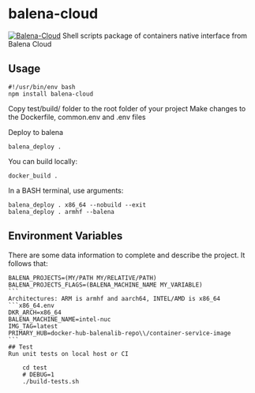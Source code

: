 # balena-cloud
[![Balena-Cloud](https://circleci.com/gh/b23prodtm/balena-cloud.svg?style=shield)](https://app.circleci.com/pipelines/github/b23prodtm/balena-cloud)
 Shell scripts package of containers native interface from Balena Cloud

## Usage
```Shell
#!/usr/bin/env bash
npm install balena-cloud
```
Copy test/build/ folder to the root folder of your project
Make changes to the Dockerfile, common.env and <arch>.env files

Deploy to balena

    balena_deploy .

You can build locally:

    docker_build .

In a BASH terminal, use arguments:
```Console
balena_deploy . x86_64 --nobuild --exit
balena_deploy . armhf --balena
```
## Environment Variables
There are some data information to complete and describe the project.
It follows that:
````common.env
BALENA_PROJECTS=(MY/PATH MY/RELATIVE/PATH)
BALENA_PROJECTS_FLAGS=(BALENA_MACHINE_NAME MY_VARIABLE)
```
Architectures: ARM is armhf and aarch64, INTEL/AMD is x86_64
```x86_64.env
DKR_ARCH=x86_64
BALENA_MACHINE_NAME=intel-nuc
IMG_TAG=latest
PRIMARY_HUB=docker-hub-balenalib-repo\\/container-servìce-image
```
## Test
Run unit tests on local host or CI

    cd test
    # DEBUG=1
    ./build-tests.sh
